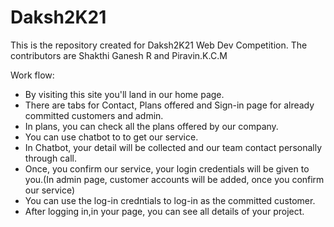 # Daksh2K21
   This is the repository created for Daksh2K21 Web Dev Competition. The contributors are Shakthi Ganesh R and Piravin.K.C.M
   
   Work flow:
   * By visiting this site you'll land in our home page.
   * There are tabs for Contact, Plans offered and Sign-in page for already committed customers and admin.
   * In plans, you can check all the plans offered by our company.
   * You can use chatbot to to get our service.
   * In Chatbot, your detail will be collected and our team contact personally through call.
   * Once, you confirm our service, your login credentials will be given to you.(In admin page, customer accounts will be added, once you confirm our service)
   * You can use the log-in credntials to log-in as the committed customer.
   * After logging in,in your page, you can see all details of your project.
